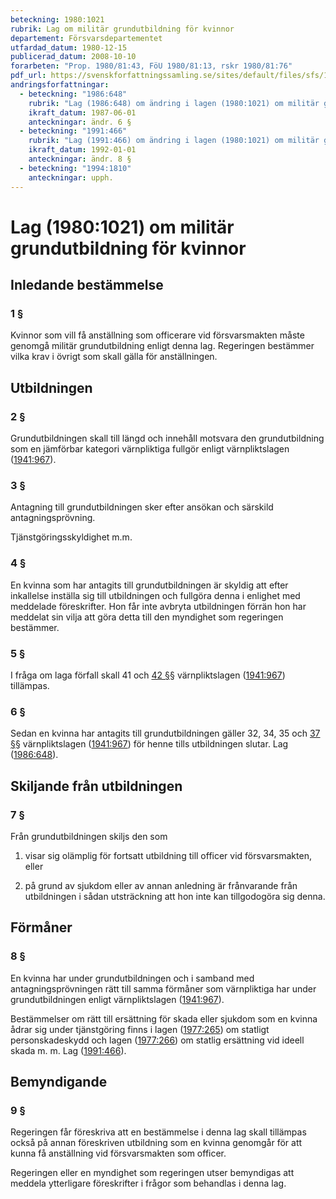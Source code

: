 ```yaml
---
beteckning: 1980:1021
rubrik: Lag om militär grundutbildning för kvinnor
departement: Försvarsdepartementet
utfardad_datum: 1980-12-15
publicerad_datum: 2008-10-10
forarbeten: "Prop. 1980/81:43, FöU 1980/81:13, rskr 1980/81:76"
pdf_url: https://svenskforfattningssamling.se/sites/default/files/sfs/1980-12/SFS1980-1021.pdf
andringsforfattningar:
  - beteckning: "1986:648"
    rubrik: "Lag (1986:648) om ändring i lagen (1980:1021) om militär grundutbildning för kvinnor"
    ikraft_datum: 1987-06-01
    anteckningar: ändr. 6 §
  - beteckning: "1991:466"
    rubrik: "Lag (1991:466) om ändring i lagen (1980:1021) om militär grundutbildning för kvinnor"
    ikraft_datum: 1992-01-01
    anteckningar: ändr. 8 §
  - beteckning: "1994:1810"
    anteckningar: upph.
---
```


# Lag (1980:1021) om militär grundutbildning för kvinnor

## Inledande bestämmelse

### 1 §

Kvinnor som vill få anställning som officerare vid försvarsmakten måste genomgå militär grundutbildning enligt denna lag. Regeringen bestämmer vilka krav i övrigt som skall gälla för anställningen.

## Utbildningen

### 2 §

Grundutbildningen skall till längd och innehåll motsvara den grundutbildning som en jämförbar kategori värnpliktiga fullgör enligt värnpliktslagen ([1941:967](https://selex.se/eli/sfs/1941/967)).

### 3 §

Antagning till grundutbildningen sker efter ansökan och särskild antagningsprövning.

Tjänstgöringsskyldighet m.m.

### 4 §

En kvinna som har antagits till grundutbildningen är skyldig att efter inkallelse inställa sig till utbildningen och fullgöra denna i enlighet med meddelade föreskrifter. Hon får inte avbryta utbildningen förrän hon har meddelat sin vilja att göra detta till den myndighet som regeringen bestämmer.

### 5 §

I fråga om laga förfall skall 41 och [42 §](#42)§ värnpliktslagen ([1941:967](https://selex.se/eli/sfs/1941/967)) tillämpas.

### 6 §

Sedan en kvinna har antagits till grundutbildningen gäller 32, 34, 35 och [37 §](#37)§ värnpliktslagen ([1941:967](https://selex.se/eli/sfs/1941/967)) för henne tills utbildningen slutar. Lag ([1986:648](https://selex.se/eli/sfs/1986/648)).

## Skiljande från utbildningen

### 7 §

Från grundutbildningen skiljs den som

1. visar sig olämplig för fortsatt utbildning till officer vid försvarsmakten, eller

2. på grund av sjukdom eller av annan anledning är frånvarande från utbildningen i sådan utsträckning att hon inte kan tillgodogöra sig denna.

## Förmåner

### 8 §

En kvinna har under grundutbildningen och i samband med antagningsprövningen rätt till samma förmåner som värnpliktiga har under grundutbildningen enligt värnpliktslagen ([1941:967](https://selex.se/eli/sfs/1941/967)).

Bestämmelser om rätt till ersättning för skada eller sjukdom som en kvinna ådrar sig under tjänstgöring finns i lagen ([1977:265](https://selex.se/eli/sfs/1977/265)) om statligt personskadeskydd och lagen ([1977:266](https://selex.se/eli/sfs/1977/266)) om statlig ersättning vid ideell skada m. m. Lag ([1991:466](https://selex.se/eli/sfs/1991/466)).

## Bemyndigande

### 9 §

Regeringen får föreskriva att en bestämmelse i denna lag skall tillämpas också  på annan föreskriven utbildning som en kvinna genomgår för att kunna få anställning vid försvarsmakten som officer.

Regeringen eller en myndighet som regeringen utser bemyndigas att meddela ytterligare föreskrifter i frågor som behandlas i denna lag.